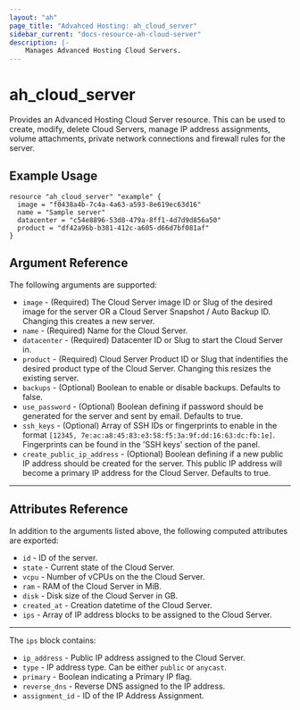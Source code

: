 ```yaml
---
layout: "ah"
page_title: "Advahced Hosting: ah_cloud_server"
sidebar_current: "docs-resource-ah-cloud-server"
description: |-
    Manages Advanced Hosting Cloud Servers.
---
```


# ah_cloud_server

Provides an Advanced Hosting Cloud Server resource. This can be used to create, modify, delete Cloud Servers, manage IP address assignments, volume attachments, private network connections and firewall rules for the server.

## Example Usage

```hcl
resource "ah_cloud_server" "example" {
  image = "f0438a4b-7c4a-4a63-a593-8e619ec63d16"
  name = "Sample server"
  datacenter = "c54e8896-53d8-479a-8ff1-4d7d9d856a50"
  product = "df42a96b-b381-412c-a605-d66d7bf081af"
}
```

## Argument Reference

The following arguments are supported:

* `image` - (Required) The Cloud Server image ID or Slug of the desired image for the server OR a Cloud Server Snapshot / Auto Backup ID. Changing this creates a new server.
* `name` - (Required) Name for the Cloud Server.
* `datacenter` - (Required) Datacenter ID or Slug to start the Cloud Server in.
* `product` - (Required) Cloud Server Product ID or Slug that indentifies the desired product type of the Cloud Server. Changing this resizes the existing server.
* `backups` - (Optional) Boolean to enable or disable backups. Defaults to false.
* `use_password` - (Optional) Boolean defining if password should be generated for the server and sent by email. Defaults to true.
* `ssh_keys` - (Optional) Array of SSH IDs or fingerprints to enable in
   the format `[12345, 7e:ac:a8:45:83:e3:58:f5:3a:9f:dd:16:63:dc:fb:1e]`. Fingerprints can be found in the 'SSH keys' section of the panel.
* `create_public_ip_address` - (Optional) Boolean defining if a new public IP address should be created for the server. This public IP address will become a primary IP address for the Cloud Server. Defaults to true.
---

## Attributes Reference

In addition to the arguments listed above, the following computed attributes are exported:

* `id` - ID of the server.
* `state` - Current state of the Cloud Server.
* `vcpu` - Number of vCPUs on the the Cloud Server.
* `ram` - RAM of the Cloud Server in MiB.
* `disk` - Disk size of the Cloud Server in GB.
* `created_at` - Creation datetime of the Cloud Server.
* `ips` -  Array of IP address blocks to be assigned to the Cloud Server.

---

The `ips` block contains:
* `ip_address` - Public IP address assigned to the Cloud Server.
* `type` - IP address type. Can be either `public` or `anycast`.
* `primary` - Boolean indicating a Primary IP flag.
* `reverse_dns` - Reverse DNS assigned to the IP address.
* `assignment_id` - ID of the IP Address Assignment.
